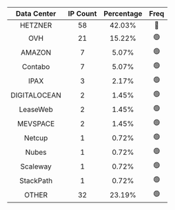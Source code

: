 | Data Center | IP Count | Percentage | Freq |
|:------------:|:--------:|:-----------:|:-----:|
| HETZNER | 58 | 42.03% | 🔴 |
| OVH | 21 | 15.22% | 🟢 |
| AMAZON | 7 | 5.07% | 🟢 |
| Contabo | 7 | 5.07% | 🟢 |
| IPAX | 3 | 2.17% | 🟢 |
| DIGITALOCEAN | 2 | 1.45% | 🟢 |
| LeaseWeb | 2 | 1.45% | 🟢 |
| MEVSPACE | 2 | 1.45% | 🟢 |
| Netcup | 1 | 0.72% | 🟢 |
| Nubes | 1 | 0.72% | 🟢 |
| Scaleway | 1 | 0.72% | 🟢 |
| StackPath | 1 | 0.72% | 🟢 |
| OTHER | 32 | 23.19% | 🟢 |